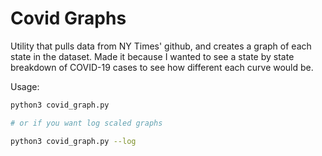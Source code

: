 # Covid Graphs

Utility that pulls data from NY Times' github, and creates a graph of each state in the dataset.
Made it because I wanted to see a state by state breakdown of COVID-19 cases to see how different each curve would be.

Usage:

```bash
python3 covid_graph.py

# or if you want log scaled graphs

python3 covid_graph.py --log
```
